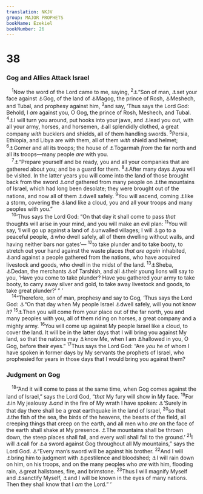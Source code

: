 ```yaml
---
translation: NKJV
group: MAJOR PROPHETS
bookName: Ezekiel 
bookNumber: 26
---
```


<div class="title"><h1>38</h1><h3>Gog and Allies Attack Israel</h3></div>
<span class="verse exe_38_1"> <sup>1</sup>Now the word of the Lord came to me, saying, </span>
<span class="verse exe_38_2"><sup>2</sup><a data-toggle="tooltip" data-placement="bottom" title="Ezek. 39:1">⚓</a>“Son of man, <a data-toggle="tooltip" data-placement="bottom" title="Ezek. 35:2, 3">⚓</a>set your face against <a data-toggle="tooltip" data-placement="bottom" title="Ezek. 38:1—39:24; Rev. 20:8">⚓</a>Gog, of the land of <a data-toggle="tooltip" data-placement="bottom" title="Gen. 10:2; Ezek. 39:6; Rev. 20:8">⚓</a>Magog, the prince of Rosh, <a data-toggle="tooltip" data-placement="bottom" title="Ezek. 32:26">⚓</a>Meshech, and Tubal, and prophesy against him, </span>
<span class="verse exe_38_3"><sup>3</sup>and say, ‘Thus says the Lord God: Behold, I <i>am</i> against you, O Gog, the prince of Rosh, Meshech, and Tubal. </span>
<span class="verse exe_38_4"><sup>4</sup><a data-toggle="tooltip" data-placement="bottom" title="2 Kin. 19:28; Ezek. 29:4">⚓</a>I will turn you around, put hooks into your jaws, and <a data-toggle="tooltip" data-placement="bottom" title="Is. 43:17">⚓</a>lead you out, with all your army, horses, and horsemen, <a data-toggle="tooltip" data-placement="bottom" title="Ezek. 23:12">⚓</a>all splendidly clothed, a great company <i>with</i> bucklers and shields, all of them handling swords. </span>
<span class="verse exe_38_5"><sup>5</sup>Persia, Ethiopia, and Libya are with them, all of them <i>with</i> shield and helmet; </span>
<span class="verse exe_38_6"><sup>6</sup><a data-toggle="tooltip" data-placement="bottom" title="Gen. 10:2">⚓</a>Gomer and all its troops; the house of <a data-toggle="tooltip" data-placement="bottom" title="Gen. 10:3; Ezek. 27:14">⚓</a>Togarmah <i>from</i> the far north and all its troops—many people <i>are</i> with you.<br/></span>
<span class="verse exe_38_7"> <sup>7</sup><a data-toggle="tooltip" data-placement="bottom" title="Is. 8:9, 10; Jer. 46:3, 4">⚓</a>“Prepare yourself and be ready, you and all your companies that are gathered about you; and be a guard for them. </span>
<span class="verse exe_38_8"><sup>8</sup><a data-toggle="tooltip" data-placement="bottom" title="Deut. 4:30; Is. 24:22">⚓</a>After many days <a data-toggle="tooltip" data-placement="bottom" title="Is. 29:6">⚓</a>you will be visited. In the latter years you will come into the land of those brought back from the sword <a data-toggle="tooltip" data-placement="bottom" title="Ezek. 34:13">⚓</a><i>and</i> gathered from many people on <a data-toggle="tooltip" data-placement="bottom" title="Ezek. 36:1, 4">⚓</a>the mountains of Israel, which had long been desolate; they were brought out of the nations, and now all of them <a data-toggle="tooltip" data-placement="bottom" title="Jer. 23:6; Ezek. 34:25; 39:26">⚓</a>dwell safely. </span>
<span class="verse exe_38_9"><sup>9</sup>You will ascend, coming <a data-toggle="tooltip" data-placement="bottom" title="Is. 28:2">⚓</a>like a storm, covering the <a data-toggle="tooltip" data-placement="bottom" title="Jer. 4:13">⚓</a>land like a cloud, you and all your troops and many peoples with you.”<br/></span>
<span class="verse exe_38_10"> <sup>10</sup>‘Thus says the Lord God: “On that day it shall come to pass <i>that</i> thoughts will arise in your mind, and you will make an evil plan: </span>
<span class="verse exe_38_11"><sup>11</sup>You will say, ‘I will go up against a land of <a data-toggle="tooltip" data-placement="bottom" title="Zech. 2:4">⚓</a>unwalled villages; I will <a data-toggle="tooltip" data-placement="bottom" title="Jer. 49:31">⚓</a>go to a peaceful people, <a data-toggle="tooltip" data-placement="bottom" title="Ezek. 38:8">⚓</a>who dwell safely, all of them dwelling without walls, and having neither bars nor gates’— </span>
<span class="verse exe_38_12"><sup>12</sup>to take plunder and to take booty, to stretch out your hand against the waste places <i>that</i> <i>are</i> <i>again</i> inhabited, <a data-toggle="tooltip" data-placement="bottom" title="Ezek. 38:8">⚓</a>and against a people gathered from the nations, who have acquired livestock and goods, who dwell in the midst of the land. </span>
<span class="verse exe_38_13"><sup>13</sup><a data-toggle="tooltip" data-placement="bottom" title="Ezek. 27:22">⚓</a>Sheba, <a data-toggle="tooltip" data-placement="bottom" title="Ezek. 27:15, 20">⚓</a>Dedan, the merchants <a data-toggle="tooltip" data-placement="bottom" title="Ezek. 27:12">⚓</a>of Tarshish, and all <a data-toggle="tooltip" data-placement="bottom" title="Ezek. 19:3, 5">⚓</a>their young lions will say to you, ‘Have you come to take plunder? Have you gathered your army to take booty, to carry away silver and gold, to take away livestock and goods, to take great plunder?’ ” ’<br/></span>
<span class="verse exe_38_14"> <sup>14</sup>“Therefore, son of man, prophesy and say to Gog, ‘Thus says the Lord God: <a data-toggle="tooltip" data-placement="bottom" title="Is. 4:1">⚓</a>“On that day when My people Israel <a data-toggle="tooltip" data-placement="bottom" title="Jer. 23:6; Ezek. 38:8, 11; (Zech. 2:5, 8)">⚓</a>dwell safely, will you not know <i>it?</i></span>
<span class="verse exe_38_15"><sup>15</sup><a data-toggle="tooltip" data-placement="bottom" title="Ezek. 39:2">⚓</a>Then you will come from your place out of the far north, you and many peoples with you, all of them riding on horses, a great company and a mighty army. </span>
<span class="verse exe_38_16"><sup>16</sup>You will come up against My people Israel like a cloud, to cover the land. It will be in the latter days that I will bring you against My land, so that the nations may <a data-toggle="tooltip" data-placement="bottom" title="Ezek. 35:11">⚓</a>know Me, when I am <a data-toggle="tooltip" data-placement="bottom" title="Is. 5:16; 8:13; 29:23; Ezek. 28:22">⚓</a>hallowed in you, O Gog, before their eyes.” </span>
<span class="verse exe_38_17"><sup>17</sup>Thus says the Lord God: “Are <i>you</i> he of whom I have spoken in former days by My servants the prophets of Israel, who prophesied for years in those days that I would bring you against them?<br/></span>
<div class="title"><h3>Judgment on Gog</h3></div>
<span class="verse exe_38_18"> <sup>18</sup>“And it will come to pass at the same time, when Gog comes against the land of Israel,” says the Lord God, “<i>that</i> My fury will show in My face. </span>
<span class="verse exe_38_19"><sup>19</sup>For <a data-toggle="tooltip" data-placement="bottom" title="Deut. 32:21, 22; Ps. 18:7, 8; Ezek. 36:5, 6; (Nah. 1:2); Heb. 12:29">⚓</a>in My jealousy <a data-toggle="tooltip" data-placement="bottom" title="Ps. 89:46">⚓</a><i>and</i> in the fire of My wrath I have spoken: <a data-toggle="tooltip" data-placement="bottom" title="Joel 3:16; Hag. 2:6, 7; Rev. 16:18">⚓</a>‘Surely in that day there shall be a great earthquake in the land of Israel, </span>
<span class="verse exe_38_20"><sup>20</sup>so that <a data-toggle="tooltip" data-placement="bottom" title="Hos. 4:3">⚓</a>the fish of the sea, the birds of the heavens, the beasts of the field, all creeping things that creep on the earth, and all men who <i>are</i> on the face of the earth shall shake at My presence. <a data-toggle="tooltip" data-placement="bottom" title="Jer. 4:24; Nah. 1:5, 6">⚓</a>The mountains shall be thrown down, the steep places shall fall, and every wall shall fall to the ground.’ </span>
<span class="verse exe_38_21"><sup>21</sup>I will <a data-toggle="tooltip" data-placement="bottom" title="Ps. 105:16">⚓</a>call for <a data-toggle="tooltip" data-placement="bottom" title="Ezek. 14:17">⚓</a>a sword against Gog throughout all My mountains,” says the Lord God. <a data-toggle="tooltip" data-placement="bottom" title="Judg. 7:22; 1 Sam. 14:20; 2 Chr. 20:23; Hag. 2:22">⚓</a>“Every man’s sword will be against his brother. </span>
<span class="verse exe_38_22"><sup>22</sup>And I will <a data-toggle="tooltip" data-placement="bottom" title="Is. 66:16; Jer. 25:31">⚓</a>bring him to judgment with <a data-toggle="tooltip" data-placement="bottom" title="Ezek. 5:17">⚓</a>pestilence and bloodshed; <a data-toggle="tooltip" data-placement="bottom" title="Ps. 11:6; Is. 30:30; Ezek. 13:11">⚓</a>I will rain down on him, on his troops, and on the many peoples who <i>are</i> with him, flooding rain, <a data-toggle="tooltip" data-placement="bottom" title="Rev. 16:21">⚓</a>great hailstones, fire, and brimstone. </span>
<span class="verse exe_38_23"><sup>23</sup>Thus I will magnify Myself and <a data-toggle="tooltip" data-placement="bottom" title="Ezek. 36:23">⚓</a>sanctify Myself, <a data-toggle="tooltip" data-placement="bottom" title="Ps. 9:16; Ezek. 37:28; 38:16">⚓</a>and I will be known in the eyes of many nations. Then they shall know that I <i>am</i> the Lord.” ’<br/></span>
